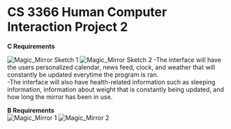# CS 3366 Human Computer Interaction Project 2   

**C Requirements**  


   ![Magic_Mirror Sketch 1](https://user-images.githubusercontent.com/91630436/201793407-128ae8a8-3c83-4cde-895a-54b858b80792.png)
   ![Magic_Mirror Sketch 2](https://user-images.githubusercontent.com/91630436/201793450-f5f2ee1f-beed-4b03-a2d2-fc510aef45fb.png)
-The interface will have the users personalized calendar, news feed, clock, and weather that will constantly be updated everytime the program is ran.  
-The interface will also have health-related information such as sleeping information, information about weight that is constantly being updated, and how long the mirror has been in use.
  
**B Requirements**   
   ![Magic_Mirror 1](https://user-images.githubusercontent.com/91630436/201795225-e8fcdf35-676f-4f1e-aa90-fbdc9cabef4a.png)
   ![Magic_Mirror 2](https://user-images.githubusercontent.com/91630436/201795242-a7c2087e-e5c8-497d-8489-73707a5c9469.png)

